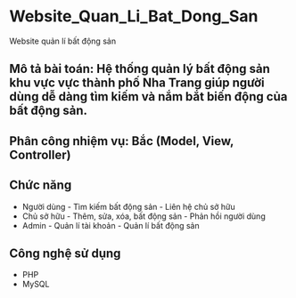 # Website_Quan_Li_Bat_Dong_San
Website quản lí bất động sản

## Mô tả bài toán: Hệ thống quản lý bất động sản khu vực vực thành phố Nha Trang giúp người dùng dễ dàng tìm kiếm và nắm bắt biến động của bất động sản.
## Phân công nhiệm vụ: Bắc (Model, View, Controller)
## Chức năng
   * Người dùng
    - Tìm kiếm bất động sản
    - Liên hệ chủ sở hữu
   * Chủ sở hữu
    - Thêm, sửa, xóa, bất động sản
    - Phản hồi người dùng
   * Admin
    - Quản lí tài khoản
    - Quản lí bất động sản
## Công nghệ sử dụng 
  - PHP
  - MySQL
